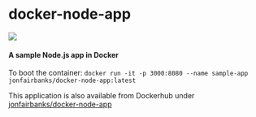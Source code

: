 # docker-node-app

![](https://cdn-images-1.medium.com/max/1354/1*GG896wAv82dpcXlSXJN2Jg.jpeg)

#### A sample Node.js app in Docker
To boot the container: `docker run -it -p 3000:8080 --name sample-app jonfairbanks/docker-node-app:latest`

This application is also available from Dockerhub under [jonfairbanks/docker-node-app](https://cloud.docker.com/repository/docker/jonfairbanks/docker-node-app)
